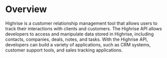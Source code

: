 # Overview

Highrise is a customer relationship management tool that allows users to track
their interactions with clients and customers. The Highrise API allows
developers to access and manipulate data stored in Highrise, including
contacts, companies, deals, notes, and tasks. With the Highrise API, developers
can build a variety of applications, such as CRM systems, customer support
tools, and sales tracking applications.
